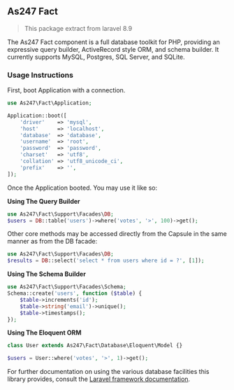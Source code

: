 ## As247 Fact

> This package extract from laravel 8.9

The As247 Fact component is a full database toolkit for PHP, providing an expressive query builder, ActiveRecord style ORM, and schema builder. It currently supports MySQL, Postgres, SQL Server, and SQLite.

### Usage Instructions

First, boot Application with a connection.

```PHP
use As247\Fact\Application;

Application::boot([
    'driver'    => 'mysql',
    'host'      => 'localhost',
    'database'  => 'database',
    'username'  => 'root',
    'password'  => 'password',
    'charset'   => 'utf8',
    'collation' => 'utf8_unicode_ci',
    'prefix'    => '',
]);

````

Once the Application booted. You may use it like so:

**Using The Query Builder**

```PHP
use As247\Fact\Support\Facades\DB;
$users = DB::table('users')->where('votes', '>', 100)->get();
```
Other core methods may be accessed directly from the Capsule in the same manner as from the DB facade:
```PHP
use As247\Fact\Support\Facades\DB;
$results = DB::select('select * from users where id = ?', [1]);
```

**Using The Schema Builder**

```PHP
use As247\Fact\Support\Facades\Schema;
Schema::create('users', function ($table) {
    $table->increments('id');
    $table->string('email')->unique();
    $table->timestamps();
});
```

**Using The Eloquent ORM**

```PHP
class User extends As247\Fact\Database\Eloquent\Model {}

$users = User::where('votes', '>', 1)->get();
```

For further documentation on using the various database facilities this library provides, consult the [Laravel framework documentation](https://laravel.com/docs).
